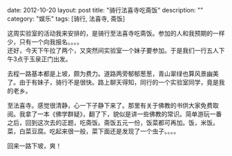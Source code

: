 date: 2012-10-20
layout: post
title: "骑行法喜寺吃斋饭"
description: ""
category: "娱乐"
tags: [骑行, 法喜寺, 斋饭]

这周实验室的活动我来安排的，是骑行至法喜寺吃斋饭。参加的人和我预期的一样少，只有一个向我报名。。。。  
还好，今天下午拉了两个，又突然间实验室一个妹子要参加。于是我们一行五人下午3点于玉泉正门出发。  

去程一路基本都是上坡，颇为费力。道路两旁郁郁葱葱，青山翠绿也算风景幽美了。由于有妹子，骑行不是很快。路上聊天得知，同行的一个实验室同学，竟是我的老乡。

至法喜寺。感觉很清静，心一下子静下来了。那里有关于佛教的书供大家免费取阅。我拿了一本《佛学群疑》，翻了下，貌似是讲一些佛教的常识。简单游玩一番之后，回到这次去的正题，吃斋饭。斋饭五元一份，饭菜都可再加。饭，米饭。菜，白菜豆腐。吃起来很一般，菜下面还是发现了一个虫子。。。。

回来一路下坡，爽！